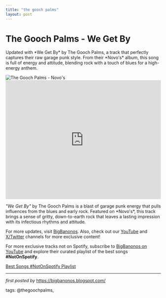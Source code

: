```yaml
---
title: "the gooch palms"
layout: post
---
```

<!-- Title of the Post -->
<h1 >The Gooch Palms - We Get By</h1> <!-- Introductory Text -->
<p >Updated with *We Get By* by The Gooch Palms, a track that perfectly captures their raw garage punk style. From their *Novo's* album, this song is full of energy and attitude, blending rock with a touch of blues for a high-energy anthem.</p> <!-- Featured Image -->
<div > <img src="https://i.scdn.co/image/ab67616d00001e023730a4676a67f51f019c847d" alt="The Gooch Palms - Novo's" />
</div> <!-- YouTube Video Embed -->
<div > <iframe width="100%" height="385" src="https://www.youtube.com/embed/MSxiiY7OaG0" title="THE GOOCH PALMS 'We Get By' OFFICIAL MUSIC VIDEO" frameborder="0" allow="accelerometer; autoplay; clipboard-write; encrypted-media; gyroscope; picture-in-picture; web-share" referrerpolicy="strict-origin-when-cross-origin" allowfullscreen></iframe>
</div> <!-- Song Information -->
<div > <p><em>"We Get By"</em> by The Gooch Palms is a blast of garage punk energy that pulls influences from the blues and early rock. Featured on *Novo's*, this track brings a sense of gritty, down-to-earth rock that leaves a lasting impression with its infectious rhythms and attitude.</p>
</div> <!-- Footer Links -->
<div > <p>For more updates, visit <a href="https://bigbanonos.blogspot.com/" target="_blank">BigBanonos</a>. Also, check out our <a href="https://www.youtube.com/@BigBanonos" target="_blank">YouTube</a> and <a href="https://x.com/bigbanonos" target="_blank">X/Twitter</a> channels for more exclusive content!</p>
</div> 

<!--Subscribe and Playlist Links-->
<div>
    <p>For more exclusive tracks not on Spotify, subscribe to <a href="https://www.youtube.com/@BigBanonos" target="_blank">BigBanonos on YouTube</a> and explore their curated playlist of the best songs <strong>#NotOnSpotify</strong>.</p>
    <p><a href="https://www.youtube.com/playlist?list=PLtuNtuTatqI0kFahUCbtbfenC_ET5O_tr" target="_blank">Best Songs #NotOnSpotify Playlist<br /></a></p></div>

<hr />

<p><em>first posted by</em> <a href="https://bigbanonos.blogspot.com/" rel="noopener" target="_new">https://bigbanonos.blogspot.com/</a></p>

<p>tags: @thegoochpalms,</p>
